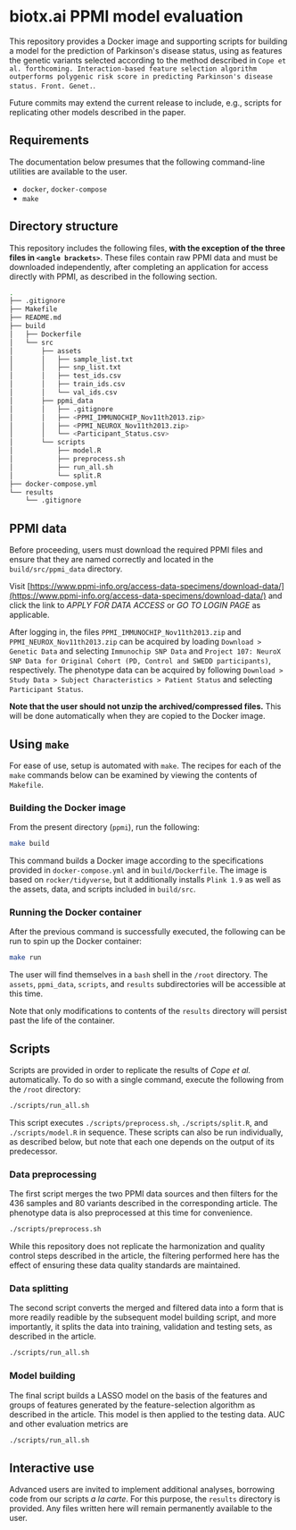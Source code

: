 # biotx.ai PPMI model evaluation

This repository provides a Docker image and supporting scripts for building a model for the prediction of Parkinson's disease status, using as features the genetic variants selected according to the method described in `Cope et al. forthcoming. Interaction-based feature selection algorithm outperforms polygenic risk score in predicting Parkinson's disease status. Front. Genet.`.

Future commits may extend the current release to include, e.g., scripts for replicating other models described in the paper.


## Requirements

The documentation below presumes that the following command-line utilities are available to the user.

- `docker`, `docker-compose`
- `make`

## Directory structure

This repository includes the following files, **with the exception of the three files in `<angle brackets>`**. These files contain raw PPMI data and must be downloaded independently, after completing an application for access directly with PPMI, as described in the following section.

```bash
.
├── .gitignore
├── Makefile
├── README.md
├── build
│   ├── Dockerfile
│   └── src
│       ├── assets
│       │   ├── sample_list.txt
│       │   ├── snp_list.txt
│       │   ├── test_ids.csv
│       │   ├── train_ids.csv
│       │   └── val_ids.csv
│       ├── ppmi_data
│       │   ├── .gitignore
│       │   ├── <PPMI_IMMUNOCHIP_Nov11th2013.zip>
│       │   ├── <PPMI_NEUROX_Nov11th2013.zip>
│       │   └── <Participant_Status.csv>
│       └── scripts
│           ├── model.R
│           ├── preprocess.sh
│           ├── run_all.sh
│           └── split.R
├── docker-compose.yml
└── results
    └── .gitignore
```

## PPMI data

Before proceeding, users must download the required PPMI files and ensure that they are named correctly and located in the `build/src/ppmi_data` directory.

Visit [https://www.ppmi-info.org/access-data-specimens/download-data/](https://www.ppmi-info.org/access-data-specimens/download-data/) and click the link to _APPLY FOR DATA ACCESS_ or _GO TO LOGIN PAGE_ as applicable.

After logging in, the files `PPMI_IMMUNOCHIP_Nov11th2013.zip` and `PPMI_NEUROX_Nov11th2013.zip` can be acquired by loading `Download > Genetic Data` and selecting `Immunochip SNP Data` and `Project 107: NeuroX SNP Data for Original Cohort (PD, Control and SWEDD participants)`, respectively. The phenotype data can be acquired by following `Download > Study Data > Subject Characteristics > Patient Status` and selecting `Participant Status`.

**Note that the user should not unzip the archived/compressed files.** This will be done automatically when they are copied to the Docker image. 


## Using `make`

For ease of use, setup is automated with `make`. The recipes for each of the `make` commands below can be examined by viewing the contents of `Makefile`.

### Building the Docker image
From the present directory (`ppmi`), run the following:
```bash
make build
```
This command builds a Docker image according to the specifications provided in `docker-compose.yml` and in `build/Dockerfile`. The image is based on `rocker/tidyverse`, but it additionally installs `Plink 1.9` as well as the assets, data, and scripts included in `build/src`.

### Running the Docker container
After the previous command is successfully executed, the following can be run to spin up the Docker container:
```bash
make run
```
The user will find themselves in a `bash` shell in the `/root` directory. The `assets`, `ppmi_data`, `scripts`, and `results` subdirectories will be accessible at this time.

Note that only modifications to contents of the `results` directory will persist past the life of the container. 

## Scripts

Scripts are provided in order to replicate the results of _Cope et al._ automatically. To do so with a single command, execute the following from the `/root` directory:
```bash
./scripts/run_all.sh
```
This script executes `./scripts/preprocess.sh`, `./scripts/split.R`, and `./scripts/model.R` in sequence. These scripts can also be run individually, as described below, but note that each one depends on the output of its predecessor.

### Data preprocessing
The first script merges the two PPMI data sources and then filters for the 436 samples and 80 variants described in the corresponding article. The phenotype data is also preprocessed at this time for convenience.
```bash
./scripts/preprocess.sh
```
While this repository does not replicate the harmonization and quality control steps described in the article, the filtering performed here has the effect of ensuring these data quality standards are maintained.

### Data splitting
The second script converts the merged and filtered data into a form that is more readily readible by the subsequent model building script, and more importantly, it splits the data into training, validation and testing sets, as described in the article.
```bash
./scripts/run_all.sh
```

### Model building
The final script builds a LASSO model on the basis of the features and groups of features generated by the feature-selection algorithm as described in the article. This model is then applied to the testing data. AUC and other evaluation metrics are 
```bash
./scripts/run_all.sh
```

## Interactive use

Advanced users are invited to implement additional analyses, borrowing code from our scripts _a la carte_. For this purpose, the `results` directory is provided. Any files written here will remain permanently available to the user.

